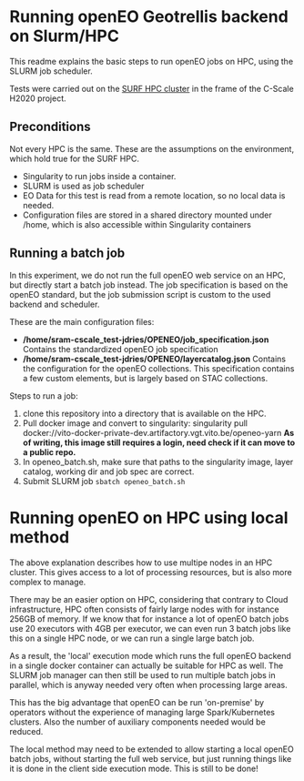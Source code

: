 # Running openEO Geotrellis backend on Slurm/HPC

This readme explains the basic steps to run openEO jobs on HPC, using the SLURM job scheduler.


Tests were carried out on the [SURF HPC cluster](https://www.surf.nl/en/hpc-cloud-your-flexible-compute-infrastructure) in the frame of the C-Scale H2020 project.

## Preconditions
Not every HPC is the same. These are the assumptions on the environment, which hold true for the SURF HPC.

- Singularity to run jobs inside a container.
- SLURM is used as job scheduler
- EO Data for this test is read from a remote location, so no local data is needed.
- Configuration files are stored in a shared directory mounted under /home, which is also accessible within Singularity containers



## Running a batch job

In this experiment, we do not run the full openEO web service on an HPC, but directly start a batch job instead.
The job specification is based on the openEO standard, but the job submission script is custom to the used backend and scheduler.

These are the main configuration files:

- **/home/sram-cscale_test-jdries/OPENEO/job_specification.json** Contains the standardized openEO job specification
- **/home/sram-cscale_test-jdries/OPENEO/layercatalog.json** Contains the configuration for the openEO collections. This specification contains a few custom elements, but is largely based on STAC collections.


Steps to run a job:
1. clone this repository into a directory that is available on the HPC.
2. Pull docker image and convert to singularity: singularity pull docker://vito-docker-private-dev.artifactory.vgt.vito.be/openeo-yarn **As of writing, this image still requires a login, need check if it can move to a public repo.**
3. In openeo_batch.sh, make sure that paths to the singularity image, layer catalog, working dir and job spec are correct.
4. Submit SLURM job ``sbatch openeo_batch.sh ``

# Running openEO on HPC using local method

The above explanation describes how to use multipe nodes in an HPC cluster.
This gives access to a lot of processing resources, but is also more complex to manage.

There may be an easier option on HPC, considering that contrary to Cloud infrastructure, HPC often
consists of fairly large nodes with for instance 256GB of memory.
If we know that for instance a lot of openEO batch jobs use 20 executors with 4GB per executor, we
can even run 3 batch jobs like this on a single HPC node, or we can run a single large batch job.

As a result, the 'local' execution mode which runs the full openEO backend in a single docker container can
actually be suitable for HPC as well. The SLURM job manager can then still be used to run multiple 
batch jobs in parallel, which is anyway needed very often when processing large areas.

This has the big advantage that openEO can be run 'on-premise' by operators without the experience of managing
large Spark/Kubernetes clusters. Also the number of auxiliary components needed would be reduced.

The local method may need to be extended to allow starting a local openEO  batch jobs, without starting the full web
service, but just running things like it is done in the client side execution mode. This is still to be done!
